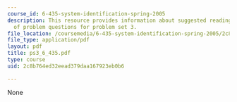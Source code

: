 ```yaml
---
course_id: 6-435-system-identification-spring-2005
description: This resource provides information about suggested reading and consist
  of problem questions for problem set 3.
file_location: /coursemedia/6-435-system-identification-spring-2005/2c8b764ed32eead379daa167923eb0b6_ps3_6_435.pdf
file_type: application/pdf
layout: pdf
title: ps3_6_435.pdf
type: course
uid: 2c8b764ed32eead379daa167923eb0b6

---
```

None